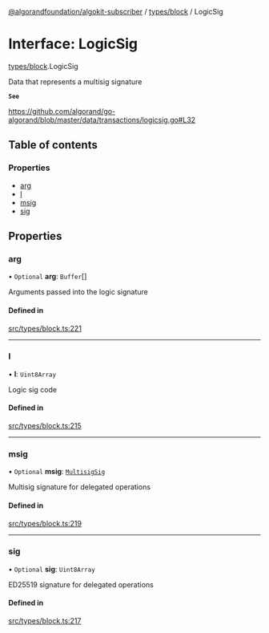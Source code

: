[@algorandfoundation/algokit-subscriber](../README.md) / [types/block](../modules/types_block.md) / LogicSig

# Interface: LogicSig

[types/block](../modules/types_block.md).LogicSig

Data that represents a multisig signature

**`See`**

https://github.com/algorand/go-algorand/blob/master/data/transactions/logicsig.go#L32

## Table of contents

### Properties

- [arg](types_block.LogicSig.md#arg)
- [l](types_block.LogicSig.md#l)
- [msig](types_block.LogicSig.md#msig)
- [sig](types_block.LogicSig.md#sig)

## Properties

### arg

• `Optional` **arg**: `Buffer`[]

Arguments passed into the logic signature

#### Defined in

[src/types/block.ts:221](https://github.com/algorandfoundation/algokit-subscriber-ts/blob/main/src/types/block.ts#L221)

___

### l

• **l**: `Uint8Array`

Logic sig code

#### Defined in

[src/types/block.ts:215](https://github.com/algorandfoundation/algokit-subscriber-ts/blob/main/src/types/block.ts#L215)

___

### msig

• `Optional` **msig**: [`MultisigSig`](types_block.MultisigSig.md)

Multisig signature for delegated operations

#### Defined in

[src/types/block.ts:219](https://github.com/algorandfoundation/algokit-subscriber-ts/blob/main/src/types/block.ts#L219)

___

### sig

• `Optional` **sig**: `Uint8Array`

ED25519 signature for delegated operations

#### Defined in

[src/types/block.ts:217](https://github.com/algorandfoundation/algokit-subscriber-ts/blob/main/src/types/block.ts#L217)
